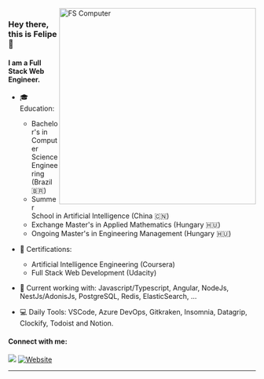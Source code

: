 <img src="https://raw.githubusercontent.com/MicaelliMedeiros/micaellimedeiros/master/image/computer-illustration.png" min-width="400px" max-width="400px" width="400px" align="right" alt="FS Computer">

### Hey there, this is Felipe  👋


#### I am a Full Stack Web Engineer.

- 🎓 Education:
	- Bachelor's in Computer Science Engineering (Brazil 🇧🇷)
	- Summer School in Artificial Intelligence (China 🇨🇳)
	- Exchange Master's in Applied Mathematics (Hungary 🇭🇺)
	- Ongoing Master's in Engineering Management (Hungary 🇭🇺)

- 📜 Certifications:
	- Artificial Intelligence Engineering (Coursera)
	- Full Stack Web Development (Udacity)
	
- 🚀 Current working with: Javascript/Typescript, Angular, NodeJs, NestJs/AdonisJs, PostgreSQL, Redis, ElasticSearch, ...

- 💻 Daily Tools: VSCode, Azure DevOps, Gitkraken, Insomnia, Datagrip, Clockify, Todoist and Notion.

#### Connect with me:

[<img src="https://img.shields.io/badge/-Linkedin-0e76a8?style=for-the-badge&logo=Linkedin&logoColor=white&link=https://www.linkedin.com/in/silve1ra">][linkedin] [![Website](https://img.shields.io/website?label=silve1ra.codes&style=for-the-badge&url=https://silveira.codes/)][website]

---
[linkedin]:  https://www.linkedin.com/in/silve1ra
[website]: https://silveira.codes
